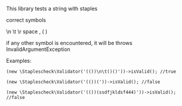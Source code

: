 This library tests a string with staples

correct symbols

\n \t \r space , (  )

if any other symbol is encountered, it will be throws InvalidArgumentException


Examples:

```(new \Staplescheck\Validator('(())\n\t()()'))->isValid(); //true```

```(new \Staplescheck\Validator('(())('))->isValid(); //false```

```(new \Staplescheck\Validator('(())(ssdfjkldsf444)'))->isValid(); //false```